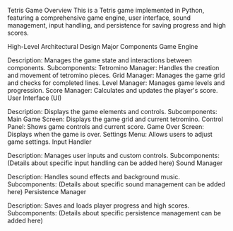Tetris Game
Overview
This is a Tetris game implemented in Python, featuring a comprehensive game engine, user interface, sound management, input handling, and persistence for saving progress and high scores.

High-Level Architectural Design
Major Components
Game Engine

Description: Manages the game state and interactions between components.
Subcomponents:
Tetromino Manager: Handles the creation and movement of tetromino pieces.
Grid Manager: Manages the game grid and checks for completed lines.
Level Manager: Manages game levels and progression.
Score Manager: Calculates and updates the player's score.
User Interface (UI)

Description: Displays the game elements and controls.
Subcomponents:
Main Game Screen: Displays the game grid and current tetromino.
Control Panel: Shows game controls and current score.
Game Over Screen: Displays when the game is over.
Settings Menu: Allows users to adjust game settings.
Input Handler

Description: Manages user inputs and custom controls.
Subcomponents: (Details about specific input handling can be added here)
Sound Manager

Description: Handles sound effects and background music.
Subcomponents: (Details about specific sound management can be added here)
Persistence Manager

Description: Saves and loads player progress and high scores.
Subcomponents: (Details about specific persistence management can be added here)
